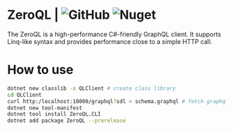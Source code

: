 # ZeroQL | ![GitHub](https://img.shields.io/github/license/byme8/ZeroQL?color=blue&style=flat-square) ![Nuget](https://img.shields.io/nuget/v/zeroql?color=blue&style=flat-square)

The ZeroQL is a high-performance C#-friendly GraphQL client. It supports Linq-like syntax and provides performance close to a simple HTTP call.

# How to use


``` bash
dotnet new classlib -o QLClient # create class library
cd QLClient 
curl http:/localhost:10000/graphql?sdl > schema.graphql # fetch graphql schema from server(depends on your web server)
dotnet new tool-manifest
dotnet tool install ZeroQL.CLI
dotnet add package ZeroQL --prerelease
```
